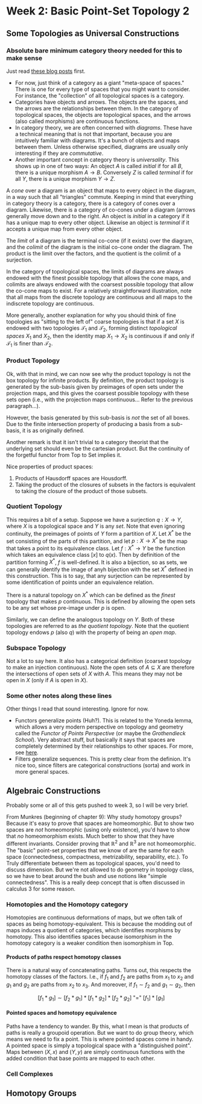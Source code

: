 # Week 2: Basic Point-Set Topology 2

## Some Topologies as Universal Constructions

### Absolute bare minimum category theory needed for this to make sense

Just read [these blog posts](https://www.math3ma.com/categories/category-theory)
first.

- For now, just think of a category as a giant "meta-space of spaces." There is
  one for every type of spaces that you might want to consider. For instance,
  the "collection" of all topological spaces is a category.
- Categories have objects and arrows. The objects are the spaces, and the
  arrows are the relationships between them. In the category of topological
  spaces, the objects are topological spaces, and the arrows (also called
  morphisms) are continuous functions.
- In category theory, we are often concerned with _diagrams_. These have a
  technical meaning that is not that important, because you are intuitively
  familiar with diagrams. It's a bunch of objects and maps between them.
  Unless otherwise specified, diagrams are usually only interesting if they
  are _commutative_.
- Another important concept in category theory is _universality_. This shows up
  in one of two ways: An object $A$ is called _initial_ if for all $B$, there
  is a unique morphism $A\to B$. Conversely $Z$ is called _terminal_ if for
  all $Y$, there is a unique morphism $Y\to Z$.

A _cone_ over a diagram is an object that maps to every object in the diagram,
in a way such that all "triangles" commute. Keeping in mind that everything in
category theory is a category, there is a category of cones over a diagram.
Likewise, there is a category of co-cones under a diagram (arrows generally move
down and to the right. An object is _initial_ in a category if it has a unique
map to every other object. Likewise an object is _terminal_ if it accepts a
unique map from every other object.

The _limit_ of a diagram is the terminal co-cone (if it exists) over the
diagram, and the _colimit_ of the diagram is the initial co-cone onder the
diagram. The product is the limit over the factors, and the quotient is the
colimit of a surjection.

In the category of topological spaces, the limits of diagrams are always endowed
with the finest possible topology that allows the cone maps, and colimits are
always endowed with the coarsest possible topology that allow the co-cone maps to
exist. For a relatively straightforward illustration, note that all maps from
the discrete topology are continuous and all maps to the indiscrete topology are
continuous.

More generally, another explanation for why you should think of fine topologies
as "sitting to the left of" coarse topologies is that if a set $X$ is endowed
with two topologies $\mathcal{T}_1$ and $\mathcal{T}_2$, forming distinct
_topological spaces_ $X_1$ and $X_2$, then the identity map $X_1 \to X_2$ is
continuous if and only if $\mathcal{T}_1$ is finer than $\mathcal{T}_2$.

### Product Topology

Ok, with that in mind, we can now see why the product topology is not the box
topology for infinite products. By definition, the product topology is generated
by the sub-basis given by preimages of open sets under the projection maps, and
this gives the coarsest possible topology with these sets open (i.e., with the
projection maps continuous... Refer to the previous paragraph...).

However, the basis generated by this sub-basis is _not_ the set of all boxes.
Due to the finite intersection property of producing a basis from a sub-basis,
it is as originally defined.

Another remark is that it isn't trivial to a category theorist that the
underlying set should even be the cartesian product. But the continuity of the
forgetful functor from Top to Set implies it.

Nice properties of product spaces:

1. Products of Hausdorff spaces are Housdorff.
2. Taking the product of the closures of subsets in the factors is equivalent to
   taking the closure of the product of those subsets.

### Quotient Topology

This requires a bit of a setup. Suppose we have a surjection $q:X\to Y$, where
$X$ is a topological space and $Y$ is any _set_. Note that even ignoring
continuity, the preimages of points of $Y$ form a partition of $X$. Let
$X^\ast$ be the set consisting of the parts of this partition, and let $p:X\to
X^\ast$ be the map that takes a point to its equivalence class. Let
$f:X^\ast\to Y$ be the function which takes an equivalence class $[x]$ to
$q(x)$. Then by definition of the partition forming $X^\ast$, $f$ is
well-defined. It is also a bijection, so as sets, we can generally identify the
image of anyh bijection with the set $X^\ast$ defined in this construction.
This is to say, that any surjection can be represented by some identification of
points under an equivalence relation.

There is a natural topology on $X^\ast$ which can be defined as the _finest_
topology that makes $p$ continuous. This is defined by allowing the open sets
to be any set whose pre-image under $p$ is open.

Similarly, we can define the analogous topology on $Y$. Both of these
topologies are referred to as _the quotient topology_. Note that the quotient
topology endows $p$ (also $q$) with the property of being an _open map_.

### Subspace Topology

Not a lot to say here. It also has a categorical definition (coarsest topology
to make an injection continuous). Note the open sets of $A\subseteq X$ are
therefore the intersections of open sets of $X$ with $A$. This means they may
not be open in $X$ (only if $A$ is open in $X$).

### Some other notes along these lines

Other things I read that sound interesting. Ignore for now.

- Functors generalize points (Huh?). This is related to the Yoneda lemma, which
  allows a very modern perspective on topology and geometry called the
  _Functor of Points Perspective_ (or maybe the _Grothendieck School_). Very
  abstract stuff, but basically it says that spaces are completely determined
  by their relationships to other spaces. For more, see
  [here](https://www.math3ma.com/blog/the-yoneda-perspective).
- Filters generalize sequences. This is pretty clear from the definion. It's
  nice too, since filters are categorical constructions (sorta) and work in
  more general spaces.

## Algebraic Constructions

Probably some or all of this gets pushed to week 3, so I will be very brief.

From Munkres (beginning of chapter 9): Why study homotopy groups? Because it's
easy to prove that spaces are homeomorphic. But to show two spaces are _not_
homeomorphic (using only existence), you'd have to show that _no_ homeomorphism
exists. Much better to show that they have different invariants. Consider
proving that $\mathbb{R}^2$ and $\mathbb{R}^3$ are not homeomorphic. The
"basic" point-set properties that we know of are the same for each space
(connectedness, compactness, metrizability, separability, etc.). To Truly
differentiate between them as topological spaces, you'd need to discuss
dimension. But we're not allowed to do geometry in topology class, so we have
to beat around the bush and use notions like "simple connectedness". This is a
really deep concept that is often discussed in calculus 3 for some reason.

### Homotopies and the Homotopy category

Homotopies are continuous deformations of maps, but we often talk of spaces as
being homotopy-equivalent. This is because the modding out of maps induces a
quotient of categories, which identifies morphisms by homotopy. This also
identifies spaces because isomorphism in the homotopy category is a weaker
condition then isomorphism in Top.

#### Products of paths respect homotopy classes

There is a natural way of concatenating paths. Turns out, this respects the
homotopy classes of the factors. I.e., if $f_1$ and $f_2$ are paths from $x_1$
to $x_2$ and $g_1$ and $g_2$ are paths from $x_2$ to $x_3$. And moreover, if
$f_1\sim f_2$ and $g_1\sim g_2$, then

$$
[f_1\ast g_1] \sim [f_2\ast g_1] \ast [f_1\ast g_2] \ast [f_2\ast g_2]
\text{ "=" } [f_1]\ast[g_1]
$$

#### Pointed spaces and homotopy equivalence

Paths have a tendency to wander. By this, what I mean is that products of paths
is really a groupoid operation. But we want to do group theory, which means we
need to fix a point. This is where pointed spaces come in handy. A pointed
space is simply a topological space with a "distinguished point". Maps between
$(X, x)$ and $(Y, y)$ are simply continuous functions with the added condition
that base points are mapped to each other.

### Cell Complexes

## Homotopy Groups
